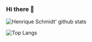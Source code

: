 ### Hi there 👋

![Henrique Schmidt' github stats](https://github-readme-stats.vercel.app/api?username=henrique502&count_private=true&show_icons=true)

![Top Langs](https://github-readme-stats.vercel.app/api/top-langs/?username=henrique502&layout=compact)

<!--
**henrique502/henrique502** is a ✨ _special_ ✨ repository because its `README.md` (this file) appears on your GitHub profile.

Here are some ideas to get you started:

- 🔭 I’m currently working on ...
- 🌱 I’m currently learning ...
- 👯 I’m looking to collaborate on ...
- 🤔 I’m looking for help with ...
- 💬 Ask me about ...
- 📫 How to reach me: ...
- 😄 Pronouns: ...
- ⚡ Fun fact: ...
-->
